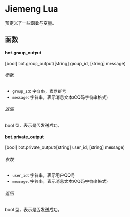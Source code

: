 # Jiemeng Lua

预定义了一些函数与变量。

## 函数

#### bot.group_output

[bool] bot.group_output([string] group_id, [string] message)

###### 参数

- `group_id`: 字符串，表示群号
- `message`: 字符串，表示消息文本(CQ码字符串格式)

###### 返回

bool 型，表示是否发送成功。

#### bot.private_output

[bool] bot.private_output([string] user_id, [string] message)

###### 参数

- `user_id`: 字符串，表示用户QQ号
- `message`: 字符串，表示消息文本(CQ码字符串格式)

###### 返回

bool 型，表示是否发送成功。